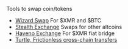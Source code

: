 Tools to swap coin/tokens


- [Wizard Swap](https://www.wizardswap.io/) For $XMR and $BTC
- [Stealth Exchange](https://stealthex.io/) Swaps for other altcoins
- [Haveno Exchange](https://haveno.exchange/) For $XMR fiat bridge
- [Turtle, Frictionless cross-chain transfers](https://turtle.cool/)






